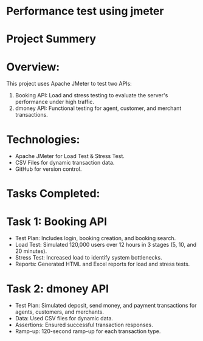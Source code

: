 # Performance test using jmeter
#  Project Summery

# Overview:
This project uses Apache JMeter to test two APIs:

1. Booking API: Load and stress testing to evaluate the server's performance under high traffic.
2. dmoney API: Functional testing for agent, customer, and merchant transactions.

# Technologies:
- Apache JMeter for Load Test & Stress Test.
- CSV Files for dynamic transaction data.
- GitHub for version control.

# Tasks Completed:

# Task 1: Booking API
- Test Plan: Includes login, booking creation, and booking search.
- Load Test: Simulated 120,000 users over 12 hours in 3 stages (5, 10, and 20 minutes).
- Stress Test: Increased load to identify system bottlenecks.
- Reports: Generated HTML and Excel reports for load and stress tests.

# Task 2: dmoney API
- Test Plan: Simulated deposit, send money, and payment transactions for agents, customers, and merchants.
- Data: Used CSV files for dynamic data.
- Assertions: Ensured successful transaction responses.
- Ramp-up: 120-second ramp-up for each transaction type.

